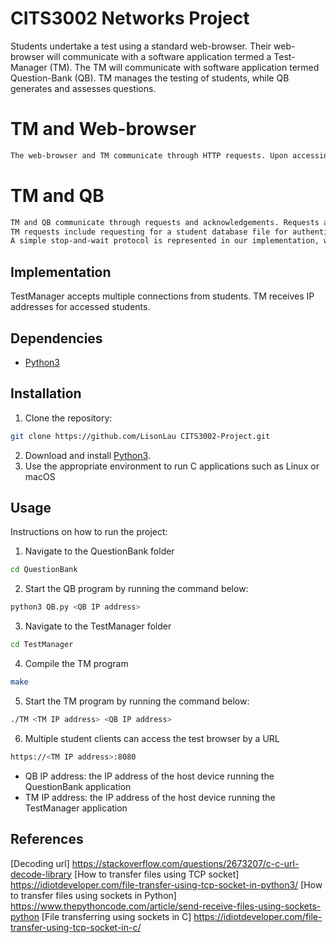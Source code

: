 # CITS3002 Networks Project

Students undertake a test using a standard web-browser. Their web-browser will communicate with a software application termed a Test-Manager (TM). The TM will communicate with software application termed Question-Bank (QB). TM manages the testing of students, while QB generates and assesses questions. 

# TM and Web-browser
```bash
The web-browser and TM communicate through HTTP requests. Upon accessing the test, the TM sends a HTTP response, containing the HTML for the login page, and question pages to the web-browser. The web-browser interacts back by sending POST requests through submit buttons. TM receives the request containing the student input and passes them to QB for answer checking.
```
# TM and QB
```bash
TM and QB communicate through requests and acknowledgements. Requests are sent as message strings. Both TM and QB exchange acknowledgements upon receiving requests from each other. 
TM requests include requesting for a student database file for authentication, student grades, and correct answer output if the student lost all their attempts.
A simple stop-and-wait protocol is represented in our implementation, where both ends wait up to 5 seconds if acknowledgements are not yet received. If the time limit is exceeded, the request is retransmitted.
```

## Implementation
TestManager accepts multiple connections from students. TM receives IP addresses for accessed students.  

## Dependencies
- [Python3](https://www.python.org/downloads/)


## Installation

1. Clone the repository:
```bash
git clone https://github.com/LisonLau CITS3002-Project.git
```
2. Download and install [Python3](https://www.python.org/downloads/).
3. Use the appropriate environment to run C applications such as Linux or macOS

## Usage

Instructions on how to run the project:
1. Navigate to the QuestionBank folder
```bash
cd QuestionBank
```
2. Start the QB program by running the command below:
```bash
python3 QB.py <QB IP address>
```
3. Navigate to the TestManager folder
```bash
cd TestManager
```
4. Compile the TM program
```bash
make
```
5. Start the TM program by running the command below:
```bash
./TM <TM IP address> <QB IP address>
```
6. Multiple student clients can access the test browser by a URL 
```bash
https://<TM IP address>:8080
```
- QB IP address: the IP address of the host device running the QuestionBank application
- TM IP address: the IP address of the host device running the TestManager application

## References
[Decoding url] https://stackoverflow.com/questions/2673207/c-c-url-decode-library
[How to transfer files using TCP socket] https://idiotdeveloper.com/file-transfer-using-tcp-socket-in-python3/
[How to transfer files using sockets in Python] https://www.thepythoncode.com/article/send-receive-files-using-sockets-python
[File transferring using sockets in C] https://idiotdeveloper.com/file-transfer-using-tcp-socket-in-c/
